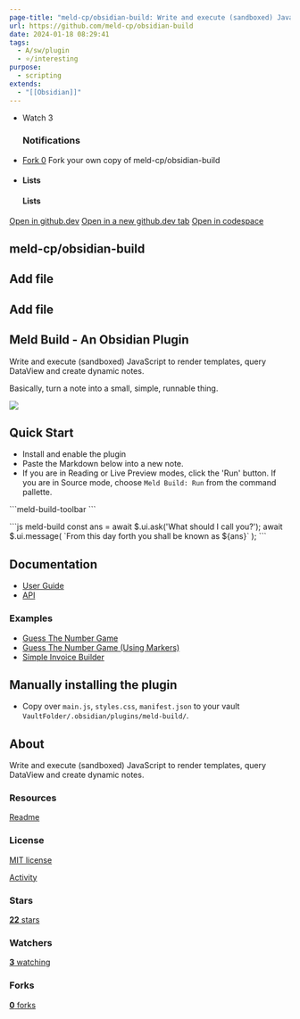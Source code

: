 ```yaml
---
page-title: "meld-cp/obsidian-build: Write and execute (sandboxed) JavaScript to render templates, query DataView and create dynamic notes."
url: https://github.com/meld-cp/obsidian-build
date: 2024-01-18 08:29:41
tags:
  - A/sw/plugin
  - ⭐/interesting
purpose:
  - scripting
extends:
  - "[[Obsidian]]"
---
```


-   Watch 3
    
    ### Notifications
    
-   [Fork 0](https://github.com/meld-cp/obsidian-build/fork) Fork your own copy of meld-cp/obsidian-build
    
-   #### Lists
    
    #### Lists
    

[Open in github.dev](https://github.dev/) [Open in a new github.dev tab](https://github.dev/) [Open in codespace](https://github.com/codespaces/new/meld-cp/obsidian-build?resume=1)

## meld-cp/obsidian-build

## Add file

## Add file

## Meld Build - An Obsidian Plugin

Write and execute (sandboxed) JavaScript to render templates, query DataView and create dynamic notes.

Basically, turn a note into a small, simple, runnable thing.

[![](https://camo.githubusercontent.com/d6a41ff4647ea2e8e10365d32da78dc3b9bb3a521b42c5dd777149993b22393b/68747470733a2f2f696d672e6275796d6561636f666665652e636f6d2f627574746f6e2d6170692f3f746578743d26656d6f6a693d26736c75673d6d656c642d6275696c6426627574746f6e5f636f6c6f75723d46464444303026666f6e745f636f6c6f75723d30303030303026666f6e745f66616d696c793d417269616c266f75746c696e655f636f6c6f75723d30303030303026636f666665655f636f6c6f75723d666666666666)](https://www.buymeacoffee.com/cleon)

## Quick Start

-   Install and enable the plugin
-   Paste the Markdown below into a new note.
-   If you are in Reading or Live Preview modes, click the 'Run' button. If you are in Source mode, choose `Meld Build: Run` from the command pallette.

\`\`\`meld-build-toolbar
\`\`\`

\`\`\`js meld-build
const ans \= await $.ui.ask('What should I call you?');
await $.ui.message( \`From this day forth you shall be known as ${ans}\` );
\`\`\`

## Documentation

-   [User Guide](https://github.com/meld-cp/obsidian-build/blob/master/docs/user-guide.md)
-   [API](https://github.com/meld-cp/obsidian-build/blob/master/docs/api.md)

### Examples

-   [Guess The Number Game](https://github.com/meld-cp/obsidian-build/blob/master/docs/examples/guess-the-number.md)
-   [Guess The Number Game (Using Markers)](https://github.com/meld-cp/obsidian-build/blob/master/docs/examples/guess-the-number-marker.md)
-   [Simple Invoice Builder](https://github.com/meld-cp/obsidian-build/blob/master/docs/examples/invoice-builder.md)

## Manually installing the plugin

-   Copy over `main.js`, `styles.css`, `manifest.json` to your vault `VaultFolder/.obsidian/plugins/meld-build/`.

## About

Write and execute (sandboxed) JavaScript to render templates, query DataView and create dynamic notes.

### Resources

[Readme](https://github.com/meld-cp/obsidian-build#readme-ov-file)

### License

[MIT license](https://github.com/meld-cp/obsidian-build#MIT-1-ov-file)

[Activity](https://github.com/meld-cp/obsidian-build/activity)

### Stars

[**22** stars](https://github.com/meld-cp/obsidian-build/stargazers)

### Watchers

[**3** watching](https://github.com/meld-cp/obsidian-build/watchers)

### Forks

[**0** forks](https://github.com/meld-cp/obsidian-build/forks)